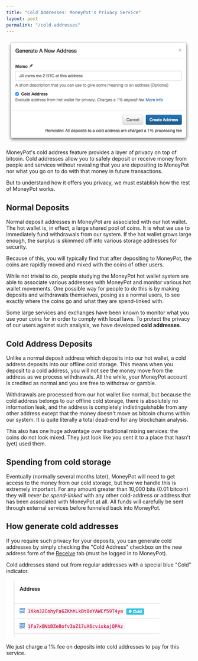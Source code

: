 ```yaml
---
title: "Cold Addresses: MoneyPot's Privacy Service"
layout: post
permalink: "/cold-addresses"
---
```


![cold address demo modal](/img/post-assets/cold-addresses/demo-modal.png)

MoneyPot's cold address feature provides a layer of privacy on top of bitcoin. Cold addresses allow you to safely deposit or receive money from people and services without revealing that you are depositing to MoneyPot nor what you go on to do with that money in future transactions.

But to understand how it offers you privacy, we must establish how the rest of MoneyPot works.

## Normal Deposits

Normal deposit addresses in MoneyPot are associated with our hot wallet. The hot wallet is, in effect, a large shared pool of coins. It is what we use to immediately fund withdrawals from our system. If the hot wallet grows large enough, the surplus is skimmed off into various storage addresses for security.

Because of this, you will typically find that after depositing to MoneyPot, the coins are rapidly moved and mixed with the coins of other users.

While not trivial to do, people studying the MoneyPot hot wallet system are able to associate various addresses with MoneyPot and monitor various hot wallet movements. One possible way for people to do this is by making deposits and withdrawals themselves, posing as a normal users, to see exactly where the coins go and what they are spend-linked with.

Some large services and exchanges have been known to monitor what you use your coins for in order to comply with local laws. To protect the privacy of our users against such analysis, we have developed **cold addresses**.

## Cold Address Deposits

Unlike a normal deposit address which deposits into our hot wallet, a cold address deposits into our offline cold storage. This means when you deposit to a cold address, you will not see the money move from the address as we process withdrawals. All the while, your MoneyPot account is credited as normal and you are free to withdraw or gamble. 

Withdrawals are processed from our hot wallet like normal, but because the cold address belongs to our offline cold storage, there is absolutely no information leak, and the address is completely indistinguishable from any other address except that the money doesn't move as bitcoin churns within our system. It is quite literally a total dead-end for any blockchain analysis.

This also has one huge advantage over traditional mixing services: the coins do not look mixed. They just look like you sent it to a place that hasn't (yet) used them.

## Spending from cold storage

Eventually (normally several months later), MoneyPot will need to get access to the money from our cold storage, but how we handle this is extremely important. For any amount greater than 10,000 bits (0.01 bitcoin) they will *never be spend-linked* with any other cold-address or address that has been associated with MoneyPot at all. All funds will carefully be sent through external services before funneled back into MoneyPot.

## How generate cold addresses

If you require such privacy for your deposits, you can generate cold addresses by simply checking the "Cold Address" checkbox on the new address form of the [Receive](https://www.moneypot.com/me/receive) tab (must be logged in to MoneyPot). 

Cold addresses stand out from regular addresses with a special blue "Cold" indicator.

![normal vs cold address glyph](/img/post-assets/cold-addresses/cold-glyph.png)

We just charge a 1% fee on deposits into cold addresses to pay for this service.
